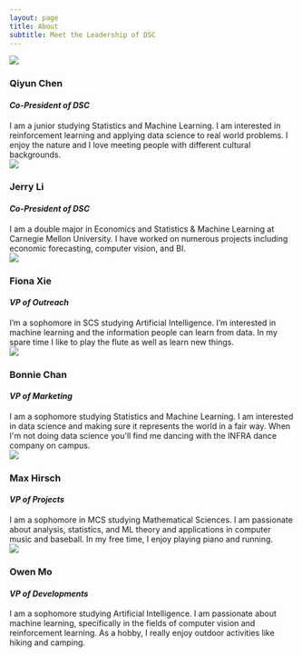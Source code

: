 ```yaml
---
layout: page
title: About
subtitle: Meet the Leadership of DSC
---
```


 
<div class="row board-row">
    <div class="col-sm-4">
        <div class="image-crop"><img src="{{site.baseurl}}/img/qiyun.jpg"></div>
    </div>
    <div class="col-sm-8">
        <h3>Qiyun Chen</h3>
        <h4><i>Co-President of DSC</i></h4>
         I am a junior studying Statistics and Machine Learning. I am interested in reinforcement learning and applying data science to real world problems. I enjoy the nature and I love meeting people with different cultural backgrounds.
    </div>
</div>

<div class="row board-row">
    <div class="col-sm-4">
        <div class="image-crop"><img src="{{site.baseurl}}/img/jerry.jpg"></div>
    </div>
    <div class="col-sm-8">
        <h3>Jerry Li</h3>
        <h4><i>Co-President of DSC</i></h4>
         I am a double major in Economics and Statistics & Machine Learning at Carnegie Mellon University. I have worked on numerous projects including economic forecasting, computer vision, and BI.
    </div>
</div>

<div class="row board-row">
    <div class="col-sm-4">
        <div class="image-crop"><img src="{{site.baseurl}}/img/Fiona.jpg"></div>
    </div>
    <div class="col-sm-8">
        <h3>Fiona Xie</h3>
        <h4><i>VP of Outreach</i></h4>
         I’m a sophomore in SCS studying Artificial Intelligence. I’m interested in machine learning and the information people can learn from data. In my spare time I like to play the flute as well as learn new things.
    </div>
</div>

<div class="row board-row">
    <div class="col-sm-4">
        <div class="image-crop"><img src="{{site.baseurl}}/img/Bonnie.jpg"></div>
    </div>
    <div class="col-sm-8">
        <h3>Bonnie Chan</h3>
        <h4><i>VP of Marketing</i></h4>
         I am a sophomore studying Statistics and Machine Learning. I am interested in data science and making sure it represents the world in a fair way. When I'm not doing data science you'll find me dancing with the INFRA dance company on campus.
    </div>
</div>

<div class="row board-row">
    <div class="col-sm-4">
        <div class="image-crop"><img src="{{site.baseurl}}/img/Max.jpg"></div>
    </div>
    <div class="col-sm-8">
        <h3>Max Hirsch</h3>
        <h4><i>VP of Projects</i></h4>
         I am a sophomore in MCS studying Mathematical Sciences. I am passionate about analysis, statistics, and ML theory and applications in computer music and baseball. In my free time, I enjoy playing piano and running.
    </div>
</div>

<div class="row board-row">
    <div class="col-sm-4">
        <div class="image-crop"><img src="{{site.baseurl}}/img/owen.png"></div>
    </div>
    <div class="col-sm-8">
        <h3>Owen Mo</h3>
        <h4><i>VP of Developments</i></h4>
         I am a sophomore studying Artificial Intelligence. I am passionate about machine learning, specifically in the fields of computer vision and reinforcement learning. As a hobby, I really enjoy outdoor activities like hiking and camping.
    </div>
</div>